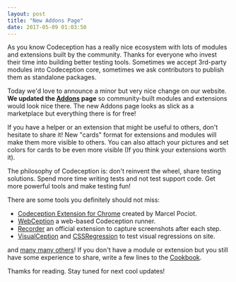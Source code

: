 ```yaml
---
layout: post
title: "New Addons Page"
date: 2017-05-09 01:03:50
---
```


As you know Codeception has a really nice ecosystem with lots of modules and extensions built by the community. Thanks for everyone who invest their time into building better testing tools. Sometimes we accept 3rd-party modules into Codeception core, sometimes we ask contributors to publish them as standalone packages.
 
Today we'd love to announce a minor but very nice change on our website. **We updated the [Addons](https://codeception.com/addons) page** so community-built modules and extensions would look nice there. The new Addons page looks as slick as a marketplace but everything there is for free!

If you have a helper or an extension that might be useful to others, don't hesitate to share it! New "cards" format for extensions and modules will make them more visible to others. You can also attach your pictures and set colors for cards to be even more visible (If you think your extensions worth it).

The philosophy of Codeception is: don't reinvent the wheel, share testing solutions. Spend more time writing tests and not test support code. Get more powerful tools and make testing fun!

There are some tools you definitely should not miss:

* [Codeception Extension for Chrome](https://chrome.google.com/webstore/detail/codeception-testtools/jhaegbojocomemkcnmnpmoobbmnkijik) created by Marcel Pociot.
* [WebCeption](https://github.com/jayhealey/Webception) a web-based Codeception runner.
* [Recorder](https://codeception.com/docs/reference/Extensions#CodeceptionExtensionRecorder) an official extension to capture screenshots after each step.
* [VisualCeption](https://github.com/Codeception/VisualCeption) and [CSSRegression](https://github.com/mendicm/css-regression) to test visual regressions on site.

and [many many others](https://codeception.com/addons)! If you don't have a module or extension but you still have some experience to share, write a few lines to the [Cookbook](https://phptest.club/c/codeception/cookbook). 

Thamks for reading. Stay tuned for next cool updates!